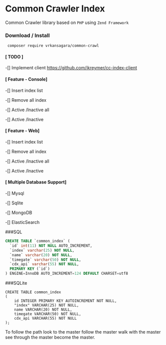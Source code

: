 Common Crawler Index
=====================

Common Crawler library based on `PHP` using `Zend Framework`



### Download / Install
~~~
 composer require vrkansagara/common-crawl
~~~

#### [ TODO ]

-[] Implement client https://github.com/ikreymer/cc-index-client


#### [ Feature - Console]

-[] Insert index list

-[] Remove all index

-[] Active /Inactive  all

-[] Active /Inactive



#### [ Feature - Web]

-[] Insert index list

-[] Remove all index

-[] Active /Inactive  all

-[] Active /Inactive


#### [ Multiple Database Support]

-[] Mysql

-[] Sqlite

-[] MongoDB

-[] ElasticSearch


###SQL

~~~sql
CREATE TABLE `common_index` (
  `id` int(11) NOT NULL AUTO_INCREMENT,
  `index` varchar(25) NOT NULL,
  `name` varchar(20) NOT NULL,
  `timegate` varchar(50) NOT NULL,
  `cdx_api` varchar(55) NOT NULL,
  PRIMARY KEY (`id`)
) ENGINE=InnoDB AUTO_INCREMENT=124 DEFAULT CHARSET=utf8
~~~

###SQLite
~~~sqlite
CREATE TABLE common_index
(
    id INTEGER PRIMARY KEY AUTOINCREMENT NOT NULL,
    "index" VARCHAR(25) NOT NULL,
    name VARCHAR(20) NOT NULL,
    timegate VARCHAR(50) NOT NULL,
    cdx_api VARCHAR(55) NOT NULL
);
~~~


To follow the path 
look to the master 
follow the master 
walk with the master 
see through the master 
become the master.